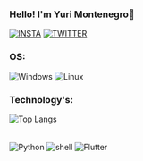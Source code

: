 ### Hello! I'm Yuri Montenegro🦆

[![INSTA](https://img.shields.io/badge/Instagram-E4405F?style=for-the-badge&logo=instagram&logoColor=white)](https://instagram.com/yuri__mont?igshid=NGExMmI2YTkyZg==) 
[![TWITTER](https://img.shields.io/badge/Twitter-1DA1F2?style=for-the-badge&logo=twitter&logoColor=white)](https://twitter.com/Yuri__mont?t=j8DlO96gqRx0yhJGdDl8bQ&s=08)

### OS:
![Windows](https://img.shields.io/badge/Windows-0078D6?style=for-the-badge&logo=windows&logoColor=white)
![Linux](https://img.shields.io/badge/Linux-FCC624?style=for-the-badge&logo=linux&logoColor=black)

### Technology's:
![Top Langs](https://github-readme-stats.vercel.app/api/top-langs/?username=Yuri-mont&layout=compact)
<div style="display: inline_block"><br/>
  <img align="center" alt="Python" src="https://img.shields.io/badge/Python-14354C?style=for-the-badge&logo=python&logoColor=white" />
  <img align="center" alt="shell" src="https://img.shields.io/badge/Shell_Script-121011?style=for-the-badge&logo=gnu-bash&logoColor=white" />
  <img align="center" alt="Flutter" src="https://img.shields.io/badge/Flutter-02569B?style=for-the-badge&logo=flutter&logoColor=white" />
  
</div>
